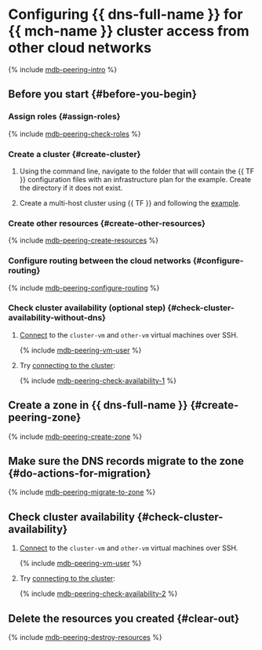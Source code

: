 # Configuring {{ dns-full-name }} for {{ mch-name }} cluster access from other cloud networks

{% include [mdb-peering-intro](../../_tutorials/dataplatform/mdb-dns-peering/intro.md) %}

## Before you start {#before-you-begin}

### Assign roles {#assign-roles}

{% include [mdb-peering-check-roles](../../_tutorials/dataplatform/mdb-dns-peering/check-roles.md) %}

### Create a cluster {#create-cluster}

1. Using the command line, navigate to the folder that will contain the {{ TF }} configuration files with an infrastructure plan for the example. Create the directory if it does not exist.

1. Create a multi-host cluster using {{ TF }} and following the [example](../operations/cluster-create.md#creating-a-multi-host-cluster).

### Create other resources {#create-other-resources}

{% include [mdb-peering-create-resources](../../_tutorials/dataplatform/mdb-dns-peering/create-resources.md) %}

### Configure routing between the cloud networks {#configure-routing}

{% include [mdb-peering-configure-routing](../../_tutorials/dataplatform/mdb-dns-peering/configure-routing.md) %}

### Check cluster availability (optional step) {#check-cluster-availability-without-dns}

1. [Connect](../../compute/operations/vm-connect/ssh.md#vm-connect) to the `cluster-vm` and `other-vm` virtual machines over SSH.

    {% include [mdb-peering-vm-user](../../_tutorials/dataplatform/mdb-dns-peering/vm-user-warning.md) %}

1. Try [connecting to the cluster](../operations/connect.md):

    {% include [mdb-peering-check-availability-1](../../_tutorials/dataplatform/mdb-dns-peering/check-availability-1.md) %}

## Create a zone in {{ dns-full-name }} {#create-peering-zone}

{% include [mdb-peering-create-zone](../../_tutorials/dataplatform/mdb-dns-peering/create-zone.md) %}

## Make sure the DNS records migrate to the zone {#do-actions-for-migration}

{% include [mdb-peering-migrate-to-zone](../../_tutorials/dataplatform/mdb-dns-peering/migrate-to-zone.md) %}

## Check cluster availability {#check-cluster-availability}

1. [Connect](../../compute/operations/vm-connect/ssh.md#vm-connect) to the `cluster-vm` and `other-vm` virtual machines over SSH.

    {% include [mdb-peering-vm-user](../../_tutorials/dataplatform/mdb-dns-peering/vm-user-warning.md) %}

1. Try [connecting to the cluster](../operations/connect.md):

    {% include [mdb-peering-check-availability-2](../../_tutorials/dataplatform/mdb-dns-peering/check-availability-2.md) %}

## Delete the resources you created {#clear-out}

{% include [mdb-peering-destroy-resources](../../_tutorials/dataplatform/mdb-dns-peering/destroy-resources.md) %}

